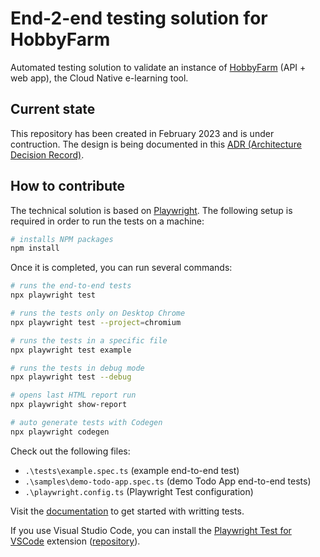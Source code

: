 # End-2-end testing solution for HobbyFarm

Automated testing solution to validate an instance of [HobbyFarm](https://github.com/hobbyfarm) (API + web app), the Cloud Native e-learning tool.

## Current state

This repository has been created in February 2023 and is under contruction. The design is being documented in this [ADR (Architecture Decision Record)](docs/adr/adr-init-solution-202302.md).

## How to contribute

The technical solution is based on [Playwright](https://playwright.dev). The following setup is required in order to run the tests on a machine:

```bash
# installs NPM packages
npm install
```

Once it is completed, you can run several commands:

```bash
# runs the end-to-end tests
npx playwright test

# runs the tests only on Desktop Chrome
npx playwright test --project=chromium

# runs the tests in a specific file
npx playwright test example

# runs the tests in debug mode
npx playwright test --debug

# opens last HTML report run
npx playwright show-report

# auto generate tests with Codegen
npx playwright codegen
```

Check out the following files:

- `.\tests\example.spec.ts` (example end-to-end test)
- `.\samples\demo-todo-app.spec.ts` (demo Todo App end-to-end tests)
- `.\playwright.config.ts` (Playwright Test configuration)

Visit the [documentation](https://playwright.dev/docs/intro) to get started with writting tests.

If you use Visual Studio Code, you can install the [Playwright Test for VSCode](https://marketplace.visualstudio.com/items?itemName=ms-playwright.playwright) extension ([repository](https://github.com/microsoft/playwright-vscode)).
